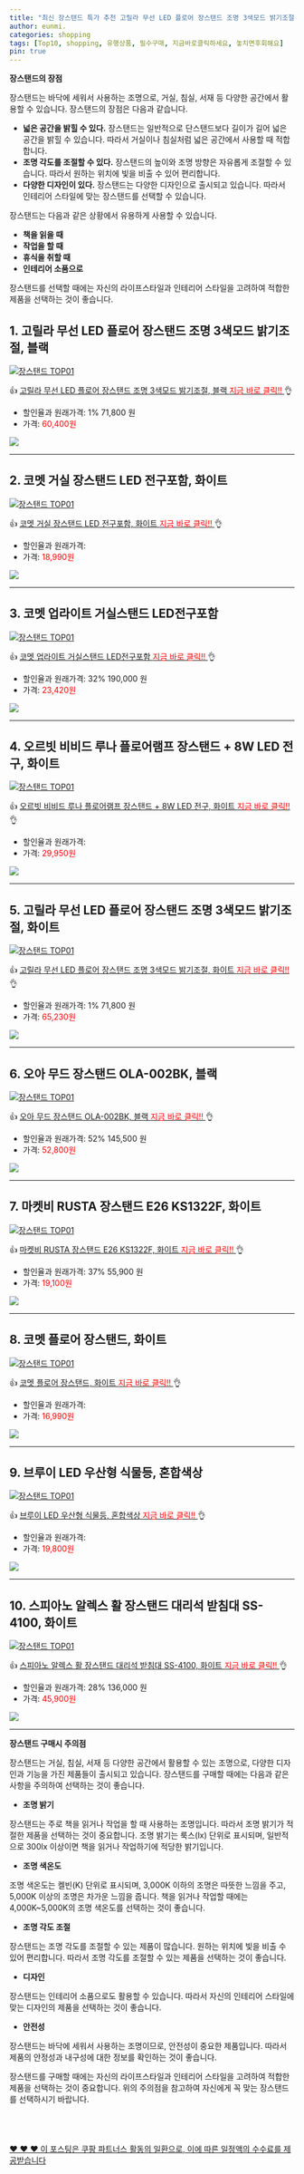 ```yaml
---
title: "최신 장스탠드 특가 추천 고릴라 무선 LED 플로어 장스탠드 조명 3색모드 밝기조절, 블랙 비교 장점"
author: eunmi.
categories: shopping
tags: [Top10, shopping, 유행상품, 필수구매, 지금바로클릭하세요, 놓치면후회해요]
pin: true
---
```

**장스탠드의 장점**

장스탠드는 바닥에 세워서 사용하는 조명으로, 거실, 침실, 서재 등 다양한 공간에서 활용할 수 있습니다. 장스탠드의 장점은 다음과 같습니다.

* **넓은 공간을 밝힐 수 있다.** 장스탠드는 일반적으로 단스탠드보다 길이가 길어 넓은 공간을 밝힐 수 있습니다. 따라서 거실이나 침실처럼 넓은 공간에서 사용할 때 적합합니다.
* **조명 각도를 조절할 수 있다.** 장스탠드의 높이와 조명 방향은 자유롭게 조절할 수 있습니다. 따라서 원하는 위치에 빛을 비출 수 있어 편리합니다.
* **다양한 디자인이 있다.** 장스탠드는 다양한 디자인으로 출시되고 있습니다. 따라서 인테리어 스타일에 맞는 장스탠드를 선택할 수 있습니다.

장스탠드는 다음과 같은 상황에서 유용하게 사용할 수 있습니다.

* **책을 읽을 때**
* **작업을 할 때**
* **휴식을 취할 때**
* **인테리어 소품으로**

장스탠드를 선택할 때에는 자신의 라이프스타일과 인테리어 스타일을 고려하여 적합한 제품을 선택하는 것이 좋습니다.

   

## 1. 고릴라 무선 LED 플로어 장스탠드 조명 3색모드 밝기조절, 블랙

[![장스탠드 TOP01](https://thumbnail9.coupangcdn.com/thumbnails/remote/230x230ex/image/vendor_inventory/3fd3/ab014ab9a48870a93c9eaac754043c6ec86a45e2430c7162f86c67cca76c.jpg)](https://link.coupang.com/re/AFFSDP?lptag=AF3617701&subid=GithubCoopas&pageKey=6155431016&traceid=V0-153&itemId=11940191815&vendorItemId=79184739355)


👍 [고릴라 무선 LED 플로어 장스탠드 조명 3색모드 밝기조절, 블랙 <font color=red> 지금 바로 클릭!! </font> ](https://link.coupang.com/re/AFFSDP?lptag=AF3617701&subid=GithubCoopas&pageKey=6155431016&traceid=V0-153&itemId=11940191815&vendorItemId=79184739355) 👌 


- 할인율과 원래가격: 1%  71,800   원
- 가격: <span style='color:red'>60,400원</span>

[![](/discount_price.png)](https://link.coupang.com/re/AFFSDP?lptag=AF3617701&subid=GithubCoopas&pageKey=6155431016&traceid=V0-153&itemId=11940191815&vendorItemId=79184739355)

---


   

## 2. 코멧 거실 장스탠드 LED 전구포함, 화이트

[![장스탠드 TOP01](https://thumbnail9.coupangcdn.com/thumbnails/remote/230x230ex/image/retail/images/538858469184984-f52e7b6d-4b63-42ff-a21f-10dc3a5bdf95.jpg)](https://link.coupang.com/re/AFFSDP?lptag=AF3617701&subid=GithubCoopas&pageKey=7028599558&traceid=V0-153&itemId=17337605376&vendorItemId=84508173207)


👍 [코멧 거실 장스탠드 LED 전구포함, 화이트 <font color=red> 지금 바로 클릭!! </font> ](https://link.coupang.com/re/AFFSDP?lptag=AF3617701&subid=GithubCoopas&pageKey=7028599558&traceid=V0-153&itemId=17337605376&vendorItemId=84508173207) 👌 


- 할인율과 원래가격: 
- 가격: <span style='color:red'>18,990원</span>

[![](/discount_price.png)](https://link.coupang.com/re/AFFSDP?lptag=AF3617701&subid=GithubCoopas&pageKey=7028599558&traceid=V0-153&itemId=17337605376&vendorItemId=84508173207)

---


   

## 3. 코멧 업라이트 거실스탠드 LED전구포함

[![장스탠드 TOP01](https://thumbnail8.coupangcdn.com/thumbnails/remote/230x230ex/image/retail/images/7891602229598433-88cec424-e3b2-4bc7-bedf-f1cf337d7fe1.jpg)](https://link.coupang.com/re/AFFSDP?lptag=AF3617701&subid=GithubCoopas&pageKey=6590379595&traceid=V0-153&itemId=14869152830&vendorItemId=82108197408)


👍 [코멧 업라이트 거실스탠드 LED전구포함 <font color=red> 지금 바로 클릭!! </font> ](https://link.coupang.com/re/AFFSDP?lptag=AF3617701&subid=GithubCoopas&pageKey=6590379595&traceid=V0-153&itemId=14869152830&vendorItemId=82108197408) 👌 


- 할인율과 원래가격: 32%  190,000   원
- 가격: <span style='color:red'>23,420원</span>

[![](/discount_price.png)](https://link.coupang.com/re/AFFSDP?lptag=AF3617701&subid=GithubCoopas&pageKey=6590379595&traceid=V0-153&itemId=14869152830&vendorItemId=82108197408)

---


   

## 4. 오르빗 비비드 루나 플로어램프 장스탠드 + 8W LED 전구, 화이트

[![장스탠드 TOP01](https://thumbnail7.coupangcdn.com/thumbnails/remote/230x230ex/image/rs_quotation_api/helm0wcd/678bb3db5ef94fc08c3c9b0fdff426bd.jpg)](https://link.coupang.com/re/AFFSDP?lptag=AF3617701&subid=GithubCoopas&pageKey=7448010059&traceid=V0-153&itemId=19382913306&vendorItemId=86495409992)


👍 [오르빗 비비드 루나 플로어램프 장스탠드 + 8W LED 전구, 화이트 <font color=red> 지금 바로 클릭!! </font> ](https://link.coupang.com/re/AFFSDP?lptag=AF3617701&subid=GithubCoopas&pageKey=7448010059&traceid=V0-153&itemId=19382913306&vendorItemId=86495409992) 👌 


- 할인율과 원래가격: 
- 가격: <span style='color:red'>29,950원</span>

[![](/discount_price.png)](https://link.coupang.com/re/AFFSDP?lptag=AF3617701&subid=GithubCoopas&pageKey=7448010059&traceid=V0-153&itemId=19382913306&vendorItemId=86495409992)

---


   

## 5. 고릴라 무선 LED 플로어 장스탠드 조명 3색모드 밝기조절, 화이트

[![장스탠드 TOP01](https://thumbnail8.coupangcdn.com/thumbnails/remote/230x230ex/image/vendor_inventory/48be/738810a8be6e85cd71746bd1d6adb80405d7fe84d75452a185ff4eb72923.jpg)](https://link.coupang.com/re/AFFSDP?lptag=AF3617701&subid=GithubCoopas&pageKey=6155431016&traceid=V0-153&itemId=11911829390&vendorItemId=81904732676)


👍 [고릴라 무선 LED 플로어 장스탠드 조명 3색모드 밝기조절, 화이트 <font color=red> 지금 바로 클릭!! </font> ](https://link.coupang.com/re/AFFSDP?lptag=AF3617701&subid=GithubCoopas&pageKey=6155431016&traceid=V0-153&itemId=11911829390&vendorItemId=81904732676) 👌 


- 할인율과 원래가격: 1%  71,800   원
- 가격: <span style='color:red'>65,230원</span>

[![](/discount_price.png)](https://link.coupang.com/re/AFFSDP?lptag=AF3617701&subid=GithubCoopas&pageKey=6155431016&traceid=V0-153&itemId=11911829390&vendorItemId=81904732676)

---


   

## 6. 오아 무드 장스탠드 OLA-002BK, 블랙

[![장스탠드 TOP01](https://thumbnail7.coupangcdn.com/thumbnails/remote/230x230ex/image/retail/images/1137051842475979-08ac57fa-2625-48f8-8fd7-7fb39a96a83c.jpg)](https://link.coupang.com/re/AFFSDP?lptag=AF3617701&subid=GithubCoopas&pageKey=6703646038&traceid=V0-153&itemId=15536727955&vendorItemId=82755913940)


👍 [오아 무드 장스탠드 OLA-002BK, 블랙 <font color=red> 지금 바로 클릭!! </font> ](https://link.coupang.com/re/AFFSDP?lptag=AF3617701&subid=GithubCoopas&pageKey=6703646038&traceid=V0-153&itemId=15536727955&vendorItemId=82755913940) 👌 


- 할인율과 원래가격: 52%  145,500   원
- 가격: <span style='color:red'>52,800원</span>

[![](/discount_price.png)](https://link.coupang.com/re/AFFSDP?lptag=AF3617701&subid=GithubCoopas&pageKey=6703646038&traceid=V0-153&itemId=15536727955&vendorItemId=82755913940)

---


   

## 7. 마켓비 RUSTA 장스탠드 E26 KS1322F, 화이트

[![장스탠드 TOP01](https://thumbnail10.coupangcdn.com/thumbnails/remote/230x230ex/image/product/image/vendoritem/2018/10/02/3007171749/371625ca-918c-46ec-bf26-04f6005e92e6.jpg)](https://link.coupang.com/re/AFFSDP?lptag=AF3617701&subid=GithubCoopas&pageKey=3341651&traceid=V0-153&itemId=5654307&vendorItemId=3007171749)


👍 [마켓비 RUSTA 장스탠드 E26 KS1322F, 화이트 <font color=red> 지금 바로 클릭!! </font> ](https://link.coupang.com/re/AFFSDP?lptag=AF3617701&subid=GithubCoopas&pageKey=3341651&traceid=V0-153&itemId=5654307&vendorItemId=3007171749) 👌 


- 할인율과 원래가격: 37%  55,900   원
- 가격: <span style='color:red'>19,100원</span>

[![](/discount_price.png)](https://link.coupang.com/re/AFFSDP?lptag=AF3617701&subid=GithubCoopas&pageKey=3341651&traceid=V0-153&itemId=5654307&vendorItemId=3007171749)

---


   

## 8. 코멧 플로어 장스탠드, 화이트

[![장스탠드 TOP01](https://thumbnail8.coupangcdn.com/thumbnails/remote/230x230ex/image/retail/images/13924469469312074-7e55c53c-fe80-4785-b274-a1ca790c1d91.jpg)](https://link.coupang.com/re/AFFSDP?lptag=AF3617701&subid=GithubCoopas&pageKey=6164280054&traceid=V0-153&itemId=11983837779&vendorItemId=79256295027)


👍 [코멧 플로어 장스탠드, 화이트 <font color=red> 지금 바로 클릭!! </font> ](https://link.coupang.com/re/AFFSDP?lptag=AF3617701&subid=GithubCoopas&pageKey=6164280054&traceid=V0-153&itemId=11983837779&vendorItemId=79256295027) 👌 


- 할인율과 원래가격: 
- 가격: <span style='color:red'>16,990원</span>

[![](/discount_price.png)](https://link.coupang.com/re/AFFSDP?lptag=AF3617701&subid=GithubCoopas&pageKey=6164280054&traceid=V0-153&itemId=11983837779&vendorItemId=79256295027)

---


   

## 9. 브루이 LED 우산형 식물등, 혼합색상

[![장스탠드 TOP01](https://thumbnail6.coupangcdn.com/thumbnails/remote/230x230ex/image/retail/images/5156926377521024-0b9c0161-9787-4bcf-aff3-17e2dc4a7228.jpg)](https://link.coupang.com/re/AFFSDP?lptag=AF3617701&subid=GithubCoopas&pageKey=6279897014&traceid=V0-153&itemId=12889639282&vendorItemId=80154726812)


👍 [브루이 LED 우산형 식물등, 혼합색상 <font color=red> 지금 바로 클릭!! </font> ](https://link.coupang.com/re/AFFSDP?lptag=AF3617701&subid=GithubCoopas&pageKey=6279897014&traceid=V0-153&itemId=12889639282&vendorItemId=80154726812) 👌 


- 할인율과 원래가격: 
- 가격: <span style='color:red'>19,800원</span>

[![](/discount_price.png)](https://link.coupang.com/re/AFFSDP?lptag=AF3617701&subid=GithubCoopas&pageKey=6279897014&traceid=V0-153&itemId=12889639282&vendorItemId=80154726812)

---


   

## 10. 스피아노 알렉스 활 장스탠드 대리석 받침대 SS-4100, 화이트

[![장스탠드 TOP01](https://thumbnail7.coupangcdn.com/thumbnails/remote/230x230ex/image/retail/images/4704397614618936-67483457-6292-4306-9109-2d7ba481f828.jpg)](https://link.coupang.com/re/AFFSDP?lptag=AF3617701&subid=GithubCoopas&pageKey=15962256&traceid=V0-153&itemId=65248528&vendorItemId=3103509668)


👍 [스피아노 알렉스 활 장스탠드 대리석 받침대 SS-4100, 화이트 <font color=red> 지금 바로 클릭!! </font> ](https://link.coupang.com/re/AFFSDP?lptag=AF3617701&subid=GithubCoopas&pageKey=15962256&traceid=V0-153&itemId=65248528&vendorItemId=3103509668) 👌 


- 할인율과 원래가격: 28%  136,000   원
- 가격: <span style='color:red'>45,900원</span>

[![](/discount_price.png)](https://link.coupang.com/re/AFFSDP?lptag=AF3617701&subid=GithubCoopas&pageKey=15962256&traceid=V0-153&itemId=65248528&vendorItemId=3103509668)

---
**장스탠드 구매시 주의점**

장스탠드는 거실, 침실, 서재 등 다양한 공간에서 활용할 수 있는 조명으로, 다양한 디자인과 기능을 가진 제품들이 출시되고 있습니다. 장스탠드를 구매할 때에는 다음과 같은 사항을 주의하여 선택하는 것이 좋습니다.

* **조명 밝기**

장스탠드는 주로 책을 읽거나 작업을 할 때 사용하는 조명입니다. 따라서 조명 밝기가 적절한 제품을 선택하는 것이 중요합니다. 조명 밝기는 룩스(lx) 단위로 표시되며, 일반적으로 300lx 이상이면 책을 읽거나 작업하기에 적당한 밝기입니다.

* **조명 색온도**

조명 색온도는 켈빈(K) 단위로 표시되며, 3,000K 이하의 조명은 따뜻한 느낌을 주고, 5,000K 이상의 조명은 차가운 느낌을 줍니다. 책을 읽거나 작업할 때에는 4,000K~5,000K의 조명 색온도를 선택하는 것이 좋습니다.

* **조명 각도 조절**

장스탠드는 조명 각도를 조절할 수 있는 제품이 많습니다. 원하는 위치에 빛을 비출 수 있어 편리합니다. 따라서 조명 각도를 조절할 수 있는 제품을 선택하는 것이 좋습니다.

* **디자인**

장스탠드는 인테리어 소품으로도 활용할 수 있습니다. 따라서 자신의 인테리어 스타일에 맞는 디자인의 제품을 선택하는 것이 좋습니다.

* **안전성**

장스탠드는 바닥에 세워서 사용하는 조명이므로, 안전성이 중요한 제품입니다. 따라서 제품의 안정성과 내구성에 대한 정보를 확인하는 것이 좋습니다.

장스탠드를 구매할 때에는 자신의 라이프스타일과 인테리어 스타일을 고려하여 적합한 제품을 선택하는 것이 중요합니다. 위의 주의점을 참고하여 자신에게 꼭 맞는 장스탠드를 선택하시기 바랍니다.<br><br><br><br><br> [ ❤ ❤ ❤ 이 포스팅은 쿠팡 파트너스 활동의 일환으로, 이에 따른 일정액의 수수료를 제공받습니다](https://link.coupang.com/a/bcEFyh)